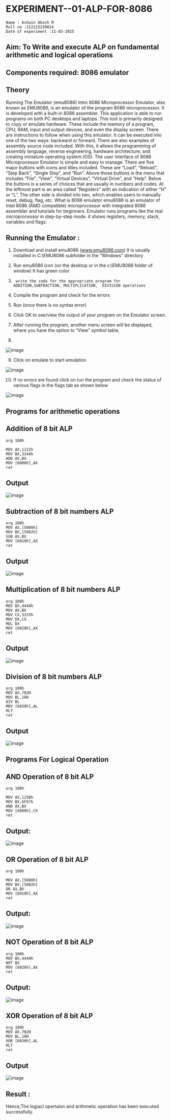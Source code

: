# EXPERIMENT--01-ALP-FOR-8086
```
Name : Ashwin Akash M
Roll no :212223230024
Date of experiment :11-03-2025
```




## Aim: To Write and execute ALP on fundamental arithmetic and logical operations
## Components required: 8086  emulator 
## Theory 
Running The Emulator (emu8086) Intro 8086 Microprocessor Emulator, also known as EMU8086, is an emulator of the program 8086 microprocessor. It is developed with a built-in 8086 assembler. This application is able to run programs on both PC desktops and laptops. This tool is primarily designed to copy or emulate hardware. These include the memory of a program, CPU, RAM, input and output devices, and even the display screen. There are instructions to follow when using this emulator. It can be executed into one of the two ways: backward or forward. There are also examples of assembly source code included. With this, it allows the programming of assembly language, reverse engineering, hardware architecture, and creating miniature operating system (OS). The user interface of 8086 Microprocessor Emulator is simple and easy to manage. There are five major buttons with icons and titles included. These are “Load”, “Reload”, “Step Back”, “Single Step”, and “Run”. Above those buttons is the menu that includes “File”, “View”, “Virtual Devices”, “Virtual Drive”, and “Help”. Below the buttons is a series of choices that are usually in numbers and codes. At the leftmost part is an area called “Registers” with an indication of either “H” or “L”. The other side is divided into two, which enables users to manually reset, debug, flag, etc. What is 8086 emulator emu8086 is an emulator of Intel 8086 (AMD compatible) microprocessor with integrated 8086 assembler and tutorials for beginners. Emulator runs programs like the real microprocessor in step-by-step mode. it shows registers, memory, stack, variables and flags.


 ## Running the Emulator :
1.	Download and install emu8086 (www.emu8086.com) It is usually installed in C:\EMU8086 subfolder in the “Windows” directory
2.	  Run  emu8086 icon (on the desktop or in the c:\EMU8086 folder of window) It has green color 
 
 
3.		write the code for the appropriate program for ADDITION,SUBTRACTION, MULTIPLICATION,  DIVISION operations 

4.	 Compile the program and check for the errors 
5.	Run (once there is no syntax error) 

6.	Click OK to see/view the output of your program on the Emulator screen. 


7.	After running the program, another menu screen will be displayed, where you have the option to “View” symbol table,
8.	 


![image](https://user-images.githubusercontent.com/36288975/189273263-d65baae9-4b8f-4723-afb3-c0ffa4052b04.png)











9.	Click on emulate to start emulation 








![image](https://user-images.githubusercontent.com/36288975/189273273-9bb36ec1-e2e8-4892-8d35-37707332bfdc.png)








10.	If no errors are found click on run the program and check the status of various flags in the flags tab as shown below 






![image](https://user-images.githubusercontent.com/36288975/189273277-113a2a33-4a40-4ff8-95a5-ecd3a1f504fe.png)







## Programs for arithmetic  operations

## Addition of 8 bit ALP 
```
org 100h

MOV AX,1122h
MOV BX,3344h
ADD AX,BX
MOV [6000h],AX
ret
```


## Output  
 ![image](https://github.com/user-attachments/assets/ba103aba-f172-497f-918b-a9d44d1d52a2)

## Subtraction of 8 bit numbers  ALP
```
org 100h
MOV AX,[5000h]
MOV BX,[5002h]
SUB AX,BX  
MOV [6010h],AX
ret
```
## Output  
![image](https://github.com/user-attachments/assets/9b6e4983-34ef-4890-9727-ef7841db7171)

## Multiplication of 8 bit numbers  ALP
```
org 100h
MOV BX,4444h
MOV AX,BX
MOV CX,3333h
MOV DX,CX
MUL DX
MOV [6020h],AX
ret
```
## Output  
![image](https://github.com/user-attachments/assets/fd49bb9d-ca66-463f-83f4-2a9e6e4635a2)


## Division of 8 bit numbers  ALP
```
org 100h              
MOV AX,702H
MOV BL,10H
DIV BL 
MOV [6030h],AL
HLT
ret
```
## Output  
![image](https://github.com/user-attachments/assets/0f067307-eb4c-48bb-ae80-37ed44668289)

## Programs For Logical Operation
## AND Operation of 8 bit ALP
```
org 100h

MOV AX,125Bh
MOV BX,6F67h
AND AX,BX
MOV [6000h],CX
ret
```
## Output:
![image](https://github.com/user-attachments/assets/63c09a5d-ba61-4595-85de-88f99e6572cd)

## OR Operation of 8 bit ALP
```
org 100h

MOV AX,[5000h]
MOV BX,[5002h]
OR AX,BX  
MOV [6010h],AX
ret
```
## Output:
![image](https://github.com/user-attachments/assets/46525010-b313-403f-8e50-56f15aa70052)

## NOT Operation of 8 bit ALP
```
org 100h
MOV BX,4444h
NOT BX
MOV [6020h],AX
ret
```
## Output:
![image](https://github.com/user-attachments/assets/e4ba9493-303d-4a14-978f-b7f126ecff79)

## XOR Operation of 8 bit ALP
```
org 100h          
MOV AX,702H
MOV BL,10H
XOR [6030h],AL
HLT
ret
```
## Output
![image](https://github.com/user-attachments/assets/f3cd500a-f023-4988-a94d-339763a6f15d)

## Result :
Hence,The logiacl opertaion and arithmetic operation has been executed successfully.








